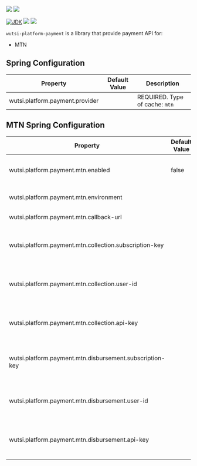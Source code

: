 [![](https://github.com/wutsi/wutsi-platform-payment/actions/workflows/master.yml/badge.svg)](https://github.com/wutsi/wutsi-platform-payment/actions/workflows/master.yml)
[![](https://github.com/wutsi/wutsi-platform-payment/actions/workflows/pull_requesst.yml/badge.svg)](https://github.com/wutsi/wutsi-platform-payment/actions/workflows/pull_request.yml)

[![JDK](https://img.shields.io/badge/jdk-11-brightgreen.svg)](https://jdk.java.net/11/)
[![](https://img.shields.io/badge/maven-3.6-brightgreen.svg)](https://maven.apache.org/download.cgi)
![](https://img.shields.io/badge/language-kotlin-blue.svg)

`wutsi-platform-payment` is a library that provide payment API for:
- MTN

## Spring Configuration
| Property | Default Value | Description |
|----------|---------------|-------------|
| wutsi.platform.payment.provider |  | REQUIRED. Type of cache: `mtn` |


## MTN Spring Configuration
| Property | Default Value | Description |
|----------|---------------|-------------|
| wutsi.platform.payment.mtn.enabled | false | `true` to enable MTN payment provider |
| wutsi.platform.payment.mtn.environment |  | REQUIRED. `sandbox` or `production` |
| wutsi.platform.payment.mtn.callback-url |  | REQUIRED. Callback URL |
| wutsi.platform.payment.mtn.collection.subscription-key |  | REQUIRED. Subscription Key of the Collection API |
| wutsi.platform.payment.mtn.collection.user-id |  | Collection User ID. REQUIRED in production environment |
| wutsi.platform.payment.mtn.collection.api-key |  | Collection API Key. REDIURED in production environment |
| wutsi.platform.payment.mtn.disbursement.subscription-key |  | REQUIRED. Subscription Key of the Disbursement API |
| wutsi.platform.payment.mtn.disbursement.user-id |  | Disbursement User ID. REQUIRED in production environment |
| wutsi.platform.payment.mtn.disbursement.api-key |  | Disbursement API Key. REDIURED in production environment |

